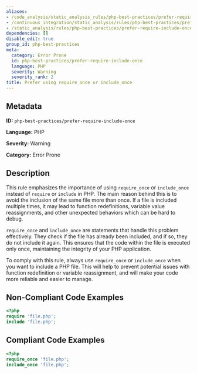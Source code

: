 ```yaml
---
aliases:
- /code_analysis/static_analysis_rules/php-best-practices/prefer-require-include-once
- /continuous_integration/static_analysis/rules/php-best-practices/prefer-require-include-once
- /static_analysis/rules/php-best-practices/prefer-require-include-once
dependencies: []
disable_edit: true
group_id: php-best-practices
meta:
  category: Error Prone
  id: php-best-practices/prefer-require-include-once
  language: PHP
  severity: Warning
  severity_rank: 2
title: Prefer using require_once or include_once
---
```

<!--  SOURCED FROM https://github.com/DataDog/datadog-static-analyzer-rule-docs -->


## Metadata
**ID:** `php-best-practices/prefer-require-include-once`

**Language:** PHP

**Severity:** Warning

**Category:** Error Prone

## Description
This rule emphasizes the importance of using `require_once` or `include_once` instead of `require` or `include` in PHP. The main reason behind this is to avoid the inclusion of the same file more than once. If a file is included multiple times, it may lead to function redefinitions, variable value reassignments, and other unexpected behaviors which can be hard to debug.

`require_once` and `include_once` are statements that handle this problem effectively. They check if the file has already been included, and if so, they do not include it again. This ensures that the code within the file is executed only once, maintaining the integrity of your PHP application.

To comply with this rule, always use `require_once` or `include_once` when you want to include a PHP file. This will help to prevent potential issues with function redefinition or variable reassignment, and will make your code more reliable and easier to manage.

## Non-Compliant Code Examples
```php
<?php
require 'file.php';
include 'file.php';
```

## Compliant Code Examples
```php
<?php
require_once 'file.php';
include_once 'file.php';
```

